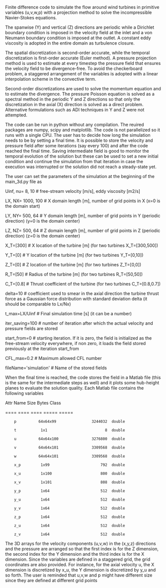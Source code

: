 Finite difference code to simulate the flow around wind turbines in primitive variables (u,v,w,p) with a projection method to solve the incompressible Navier-Stokes equations.

The spanwise (Y) and vertical (Z) directions are periodic while a Dirichlet boundary condition is imposed in the velocity field at the inlet and a von Neumann boundary condition is imposed at the outlet. A constant eddy viscosity is adopted in the entire domain as turbulence closure.

The spatial discretization is second-order accurate, while the temporal discretization is first-order accurate (Euler method). A pressure projection method is used to estimate at every timestep the pressure field that ensures the velocity field to be divergence-free. To avoid the checkerboard problem, a staggered arrangement of the variables is adopted with a linear interpolation scheme in the convective term.

Second-order discretizations are used to solve the momentum equation and to estimate the divergence. The pressure Poisson equation is solved as a spectral method in the periodic Y and Z directions so that only the discretization in the axial (X) direction is solved as a direct problem. Alternative formulations such as ADI techniques in Y and Z were not attempted.

The code can be run in python without any compilation. The reuired packages are numpy, scipy and matplotlib. The code is not parallelized so it runs with a single CPU. The user has to decide how long the simulation needs to be by setting a final time. It is possible to store the velocity and pressure field after some iterations (say every 100) and after the code reached the final time. Saving intermediate field is good to monitor the temporal evolution of the solution but these can be used to set a new initial condition and continue the simulation from that iteration in case the execution was interrupted or the solution did not reach a steady-state yet.

The user can set the parameters of the simulation at the beginning of the main_3d.py file as
 
Uinf, nu= 8, 10      # free-stream velocity [m/s], eddy viscosity [m2/s]

LX, NX= 1000, 100    # X domain length [m], number of grid points in X (x=0 is the domain start)

LY, NY= 500, 64      # Y domain length [m], number of grid points in Y (periodic direction) (y=0 is the domain center)

LZ, NZ= 500, 64      # Z domain length [m], number of grid points in Z (periodic direction) (z=0 is the domain center)

X_T=[300]            # X location of the turbine [m] (for two turbines X_T=[300,500])

Y_T=[0]              # Y location of the turbine [m] (for two turbines Y_T=[0,10])

Z_T=[0]              # Z location of the turbine [m] (for two turbines Z_T=[0,0])

R_T=[50]             # Radius of the turbine [m] (for two turbines R_T=[50,50])

C_T=[0.8]            # Thrust coefficient of the turbine (for two turbines C_T=[0.8,0.7])

delta=10             # coefficient used to smear in the axial direction the turbine thrust force as a Gaussian force distribution with standard deviation delta (it should be comparable to Lx/Nx)

t_max=LX/Uinf        # Final simulation time [s] (it can be a number)

iter_saving=100      # number of iteration after which the actual velocity and pressure fields are stored

start_from=0         # starting iteration. If it is zero, the field is initialized as the free-stream velocity everywhere, if non zero, it loads the field stored previously at the iteration start_from

CFL_max=0.2          # Maximum allowed CFL number

fileName='simulation'  # Name of the stored fields


When the final time is reached, the code stores the field in a Matlab file (this is the same for the intermediate steps as well) and it plots some hub-height planes to evaluate the solution quality. Each Matlab file contains the following variables

   Attr Name        Size                     Bytes  Class
   
   ==== ====        ====                     =====  ===== 
   
        p          64x64x99                3244032  double
        
        t           1x1                          8  double
        
        u          64x64x100               3276800  double
        
        v          64x64x101               3309568  double
        
        w          64x64x101               3309568  double
        
        x_p         1x99                       792  double
        
        x_u         1x100                      800  double
        
        x_v         1x101                      808  double
        
        y_p         1x64                       512  double
        
        y_u         1x64                       512  double
        
        y_v         1x64                       512  double
        
        z_p         1x64                       512  double
        
        z_u         1x64                       512  double
        
        z_v         1x64                       512  double

The 3D arrays for the velocity components (u,v,w) in the (x,y,z) directions and the pressure are arranged so that the first index is for the Z dimension, the second index for the Y dimension and the third index is for the X dimension. Since the variables are defined in a staggered grid, the grid coordinates are also provided. For instance, for the axial velocity u, the X dimension is discretized by x_u, the Y dimension is discretized by y_u and so forth. The user is reminded that u,v,w and p might have different size since they are defined at different grid points


